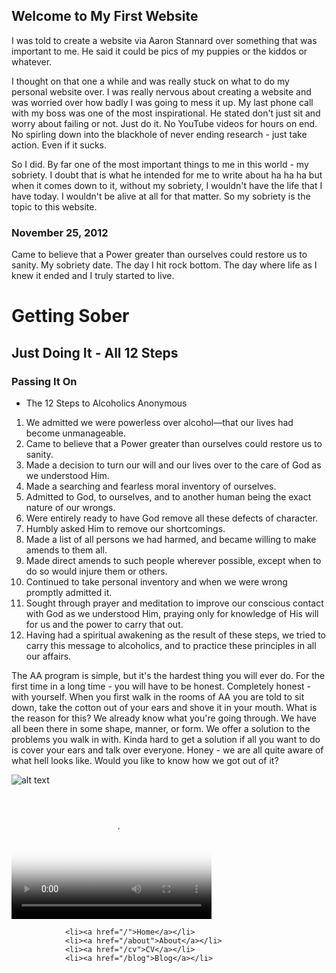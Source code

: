 <!-- Global site tag (gtag.js) - Google Analytics -->
<script async src="https://www.googletagmanager.com/gtag/js?id=UA-129011205-1"></script>
<script>
  window.dataLayer = window.dataLayer || [];
  function gtag(){dataLayer.push(arguments);}
  gtag('js', new Date());

  gtag('config', 'UA-129011205-1');
</script>

## Welcome to My First Website

I was told to create a website via Aaron Stannard over something that was important to me. He said it could be pics of my puppies or the kiddos or whatever. 

I thought on that one a while and was really stuck on what to do my personal website over. I was really nervous about creating a website and was worried over how badly I was going to mess it up. My last phone call with my boss was one of the most inspirational. He stated don't just sit and worry about failing or not. Just do it. No YouTube videos for hours on end. No spirling down into the blackhole of never ending research - just take action. Even if it sucks. 

So I did. By far one of the most important things to me in this world - my sobriety. I doubt that is what he intended for me to write about ha ha ha but when it comes down to it, without my sobriety, I wouldn't have the life that I have today. I wouldn't be alive at all for that matter. So my sobriety is the topic to this website. 

### November 25, 2012
Came to believe that a Power greater than ourselves could restore us to
sanity.
My sobriety date. The day I hit rock bottom. The day where life as I knew it ended and I truly started to live. 


# Getting Sober
## Just Doing It - All 12 Steps
### Passing It On 

- The 12 Steps to Alcoholics Anonymous

1. We admitted we were powerless over alcohol—that our lives had become unmanageable.
2. Came to believe that a Power greater than ourselves could restore us to sanity.
3. Made a decision to turn our will and our lives over to the care of God as we understood Him.
4. Made a searching and fearless moral inventory of ourselves.
5. Admitted to God, to ourselves, and to another human being the exact nature of our wrongs.
6. Were entirely ready to have God remove all these defects of character.
7. Humbly asked Him to remove our shortcomings.
8. Made a list of all persons we had harmed, and became willing to make amends to them all.
9. Made direct amends to such people wherever possible, except when to do so would injure them or others.
10. Continued to take personal inventory and when we were wrong promptly admitted it.
11. Sought through prayer and meditation to improve our conscious contact with God as we understood Him, praying only for knowledge of His will for us and the power to carry that out.
12. Having had a spiritual awakening as the result of these steps, we tried to carry this message to alcoholics, and to practice these principles in all our affairs.

The AA program is simple, but it's the hardest thing you will ever do. For the first time in a long time - you will have to be honest. Completely honest - with yourself. When you first walk in the rooms of AA you are told to sit down, take the cotton out of your ears and shove it in your mouth. What is the reason for this? We already know what you're going through. We have all been there in some shape, manner, or form. We offer a solution to the problems you walk in with. Kinda hard to get a solution if all you want to do is cover your ears and talk over everyone. Honey - we are all quite aware of what hell looks like. Would you like to know how we got out of it?

![alt text](https://www.ussif.org/content_images/Guns%20image.jpg)


<video src="https://mail.google.com/mail/u/1?ui=2&ik=43c6a05cbf&attid=0.1&permmsgid=msg-f:1618599779929716685&th=16766bec943c77cd&view=att&disp=safe&realattid=b96756b30936d6d9_0.1" poster="https://www.ussif.org/content_images/Guns%20image.jpg" width="320" height="200" controls preload></video>


        		<li><a href="/">Home</a></li>
	        	<li><a href="/about">About</a></li>
        		<li><a href="/cv">CV</a></li>
        		<li><a href="/blog">Blog</a></li>
    		
        		

